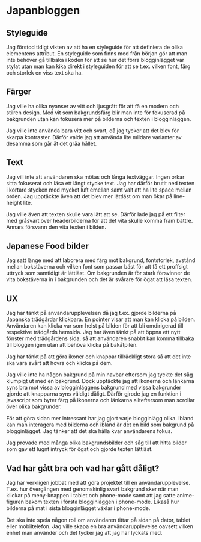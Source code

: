 # Japanbloggen

## Styleguide

Jag förstod tidigt vikten av att ha en styleguide för att definiera de olika elementens attribut. En styleguide som finns med från början gör att man inte behöver gå tillbaka i koden för att se hur det förra blogginlägget var stylat utan man kan kika direkt i styleguiden för att se t.ex. vilken font, färg och storlek en viss text ska ha.

## Färger

Jag ville ha olika nyanser av vitt och ljusgrått för att få en modern och stilren design. Med vit som bakgrundsfärg blir man inte för fokuserad på bakgrunden utan kan fokusera mer på bilderna och texten i blogginläggen.

Jag ville inte använda bara vitt och svart, då jag tycker att det blev för skarpa kontraster. Därför valde jag att använda lite mildare varianter av desamma som går åt det gråa hållet.

## Text

Jag vill inte att användaren ska mötas och långa textväggar. Ingen orkar sitta fokuserat och läsa ett långt stycke text. Jag har därför brutit ned texten i kortare stycken med mycket luft emellan samt valt att ha lite space mellan orden. Jag upptäckte även att det blev mer lättläst om man ökar på line-height lite.

Jag ville även att texten skulle vara lätt att se. Därför lade jag på ett filter med gråsvart över headerbilderna för att det vita skulle komma fram bättre. Annars försvann den vita texten i bilden.

## Japanese Food bilder

Jag satt länge med att laborera med färg mot bakgrund, fontstorlek, avstånd mellan bokstäverna och vilken font som passar bäst för att få ett proffsigt uttryck som samtidigt är lättläst. Om bakgrunden är för stark försvinner de vita bokstäverna in i bakgrunden och det är svårare för ögat att läsa texten.

## UX

Jag har tänkt på användarupplevelsen då jag t.ex. gjorde bilderna på Japanska trädgårdar klickbara. En pointer visar att man kan klicka på bilden. Användaren kan klicka var som helst på bilden för att bli omdirigerad till respektive trädgårds hemsida. Jag har även tänkt på att öppna ett nytt fönster med trädgårdens sida, så att användaren snabbt kan komma tillbaka till bloggen igen utan att behöva klicka på bakåtpilen.

Jag har tänkt på att göra ikoner och knappar tillräckligt stora så att det inte ska vara svårt att hovra och klicka på dem.

Jag ville inte ha någon bakgrund på min navbar eftersom jag tyckte det såg klumpigt ut med en bakgrund. Dock upptäckte jag att ikonerna och länkarna syns bra mot vissa av blogginläggens bakgrund med vissa bakgrunder gjorde att knapparna syns väldigt dåligt. Därför gjrode jag en funktion i javascript som byter färg på ikonerna och länkarna allteftersom man scrollar över olika bakgrunder.

För att göra sidan mer intressant har jag gjort varje blogginlägg olika. Ibland kan man interagera med bilderna och ibland är det en bild som bakgrund på blogginlägget. Jag tänker att det ska hålla kvar användarens fokus.

Jag provade med många olika bakgrundsbilder och såg till att hitta bilder som gav ett lugnt intryck för ögat och gjorde texten lättläst.

## Vad har gått bra och vad har gått dåligt?

Jag har verkligen jobbat med att göra projektet till en användarupplevelse. T.ex. hur övergången med genomskinlig svart bakgrund sker när man klickar på meny-knappen i tablet och phone-mode samt att jag satte anime-figuren bakom texten i första blogginläggen i phone-mode. Likaså hur bilderna på mat i sista blogginlägget växlar i phone-mode.

Det ska inte spela någon roll om användaren tittar på sidan på dator, tablet eller mobiltelefon. Jag ville skapa en bra användarupplevelse oavsett vilken enhet man använder och det tycker jag att jag har lyckats med.

